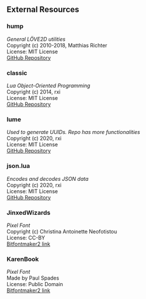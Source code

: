 ## External Resources
### hump
_General LÖVE2D utilities_ <br>
Copyright (c) 2010-2018, Matthias Richter <br>
License: MIT License <br>
[GitHub Repository](https://github.com/vrld/hump)

### classic
_Lua Object-Oriented Programming_ <br>
Copyright (c) 2014, rxi <br>
License: MIT License <br>
[GitHub Repository](https://github.com/rxi/classic)

### lume
_Used to generate UUIDs. Repo has more functionalities_ <br>
Copyright (c) 2020, rxi <br>
License: MIT License <br>
[GitHub Repository](https://github.com/rxi/classic) <br>

### json.lua
_Encodes and decodes JSON data_ <br>
Copyright (c) 2020, rxi <br>
License: MIT License <br>
[GitHub Repository](https://github.com/rxi/json.lua) <br>

### JinxedWizards
_Pixel Font_ <br>
Copyright (c) Christina Antoinette Neofotistou <br>
License: CC-BY <br>
[Bitfontmaker2 link](http://www.pentacom.jp/pentacom/bitfontmaker2/gallery/?id=1362)


### KarenBook
_Pixel Font_ <br>
Made by Paul Spades <br>
License: Public Domain <br>
[Bitfontmaker2 link](http://www.pentacom.jp/pentacom/bitfontmaker2/gallery/?id=340)
